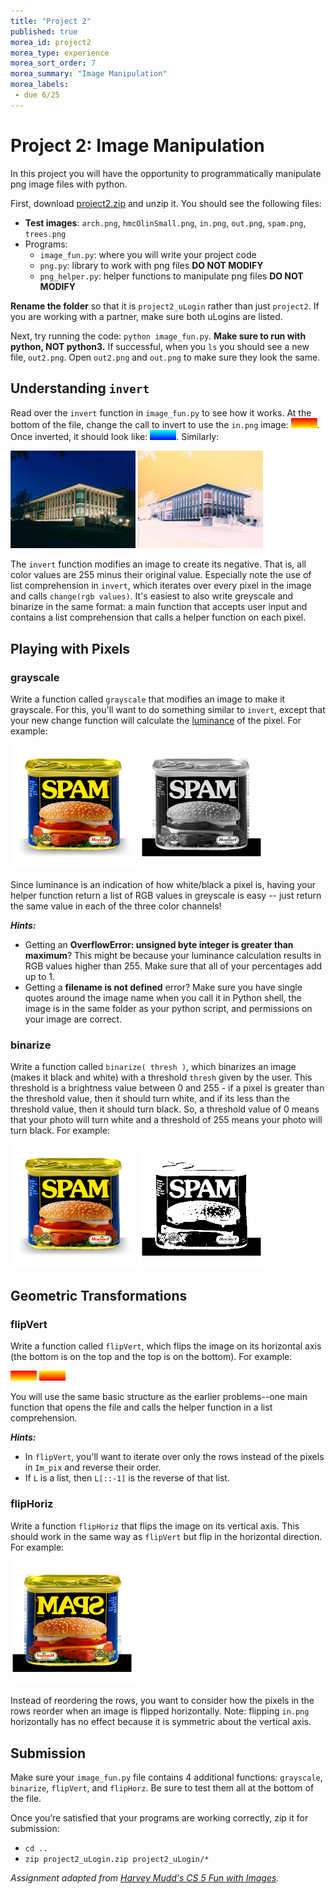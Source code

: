 ```yaml
---
title: "Project 2"
published: true
morea_id: project2
morea_type: experience
morea_sort_order: 7
morea_summary: "Image Manipulation"
morea_labels:
 - due 6/25
---
```


# Project 2: Image Manipulation

In this project you will have the opportunity to programmatically manipulate png image files with python.

First, download [project2.zip](project2.zip) and unzip it. You should see the following files:

  * **Test images**: `arch.png`, `hmcOlinSmall.png`, `in.png`, `out.png`, `spam.png`, `trees.png`
  * Programs:
     * `image_fun.py`: where you will write your project code
     * `png.py`: library to work with png files **DO NOT MODIFY**
     * `png_helper.py`: helper functions to manipulate png files **DO NOT MODIFY**
     
**Rename the folder** so that it is `project2_uLogin` rather than just `project2`. If you are working with a partner, make sure both uLogins are listed.

Next, try running the code: `python image_fun.py`. **Make sure to run with python, NOT python3.** If successful, when you `ls` you should see a new file, `out2.png`. Open `out2.png` and `out.png` to make sure they look the same.

## Understanding `invert`

Read over the `invert` function in `image_fun.py` to see how it works. At the bottom of the file, change the call to invert to use the `in.png` image: <img src="in.png">. Once inverted, it should look like: <img src="out.png">. Similarly:

<img src="hmcOlinSmall.png" width="200"> <img src="outOlin.png" width="200">

The `invert` function modifies an image to create its negative. That is, all color values are 255 minus their original value. Especially note the use of list comprehension in `invert`, which iterates over every pixel in the image and calls `change(rgb values)`. It's easiest to also write greyscale and binarize in the same format: a main function that accepts user input and contains a list comprehension that calls a helper function on each pixel. 

## Playing with Pixels

### grayscale

Write a function called `grayscale` that modifies an image to make it grayscale. For this, you'll want to do something similar to `invert`, except that your new change function will calculate the [luminance](http://en.wikipedia.org/wiki/Luminance_(relative)) of the pixel. For example:

<img src="spamin.png" width="200"> <img src="spamout.png" width="200">

<!--As Wikipedia calculates it, luminance is 21% red, 72% green, and 7% blue. Intuitively, this makes sense because if you think of standard red, green, and blue, green is the lightest and thus has highest positive impact luminance, while blue is darker and has a lower value for luminance. -->

Since luminance is an indication of how white/black a pixel is, having your helper function return a list of RGB values in greyscale is easy -- just return the same value in each of the three color channels!

***Hints:***

* Getting an **OverflowError: unsigned byte integer is greater than maximum**? This might be because your luminance calculation results in RGB values higher than 255. Make sure that all of your percentages add up to 1.
* Getting a **filename is not defined** error? Make sure you have single quotes around the image name when you call it in Python shell, the image is in the same folder as your python script, and permissions on your image are correct. 

### binarize

Write a function called `binarize( thresh )`, which binarizes an image (makes it black and white) with a threshold `thresh` given by the user. This threshold is a brightness value between 0 and 255 - if a pixel is greater than the threshold value, then it should turn white, and if its less than the threshold value, then it should turn black. So, a threshold value of 0 means that your photo will turn white and a threshold of 255 means your photo will turn black. For example:

<img src="spamin.png" width="200"> <img src="binaryspam.png" width="200">

## Geometric Transformations

### flipVert

Write a function called `flipVert`, which flips the image on its horizontal axis (the bottom is on the top and the top is on the bottom). For example:

<img src="in.png"> <img src="out2.png">

You will use the same basic structure as the earlier problems--one main function that opens the file and calls the helper function in a list comprehension.

***Hints:***

* In `flipVert`, you'll want to iterate over only the rows instead of the pixels in `Im_pix` and reverse their order. 
* If `L` is a list, then `L[::-1]` is the reverse of that list. 

### flipHoriz

Write a function `flipHoriz` that flips the image on its vertical axis. This should work in the same way as `flipVert` but flip in the horizontal direction. For example:

<!--<img src="spamin.png" width="200">--> <img src="fliphspam.png" width="200">

Instead of reordering the rows, you want to consider how the pixels in the rows reorder when an image is flipped horizontally. Note: flipping `in.png` horizontally has no effect because it is symmetric about the vertical axis.

## Submission

Make sure your `image_fun.py` file contains 4 additional functions: `grayscale`, `binarize`, `flipVert`, and `flipHorz`. Be sure to test them all at the bottom of the file.

Once you’re satisfied that your programs are working correctly, zip it for submission:

  * `cd ..`
  * `zip project2_uLogin.zip project2_uLogin/*`

*Assignment adapted from [Harvey Mudd's CS 5 Fun with Images](https://www.cs.hmc.edu/twiki/bin/view/CS5/FunWithImagesGold2010).*
